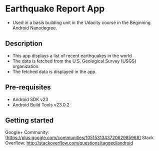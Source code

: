 # Earthquake Report App

+ Used in a basis building unit in the Udacity course in the Beginning Android Nanodegree.

## Description 
+ This app displays a list of recent earthquakes in the world
+ The data is fetched from the U.S. Geological Survey (USGS) organization.
+ The fetched data is displayed in the app.

## Pre-requisites
+ Android SDK v23
+ Android Build Tools v23.0.2

## Getting started
Google+ Community:[https://plus.google.com/communities/105153134372062985968]
Stack Overflow: http://stackoverflow.com/questions/tagged/android
